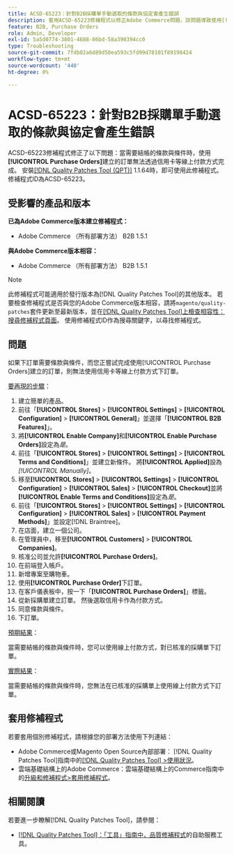 ```yaml
---
title: ACSD-65223：針對B2B採購單手動選取的條款與協定會產生錯誤
description: 套用ACSD-65223修補程式以修正Adobe Commerce問題，該問題導致使用[!UICONTROL Purchase Orders]建立的訂單無法透過線上付款方式（如信用卡）在需要結帳的條款與條件時完成。
feature: B2B, Purchase Orders
role: Admin, Developer
exl-id: 5a5d0774-3801-4688-86bd-58a390394cc0
type: Troubleshooting
source-git-commit: 7fdb02a6d89d50ea593c5fd99d78101f89198424
workflow-type: tm+mt
source-wordcount: '440'
ht-degree: 0%

---
```


# ACSD-65223：針對B2B採購單手動選取的條款與協定會產生錯誤

ACSD-65223修補程式修正了以下問題：當需要結帳的條款與條件時，使用&#x200B;**[!UICONTROL Purchase Orders]**&#x200B;建立的訂單無法透過信用卡等線上付款方式完成。 安裝[[!DNL Quality Patches Tool (QPT)]](/help/tools/quality-patches-tool/quality-patches-tool-to-self-serve-quality-patches.md) 1.1.64時，即可使用此修補程式。 修補程式ID為ACSD-65223。

## 受影響的產品和版本

**已為Adobe Commerce版本建立修補程式：**

* Adobe Commerce （所有部署方法） B2B 1.5.1

**與Adobe Commerce版本相容：**

* Adobe Commerce （所有部署方法） B2B 1.5.1

>[!NOTE]
>
>此修補程式可能適用於發行版本為[!DNL Quality Patches Tool]的其他版本。 若要檢查修補程式是否與您的Adobe Commerce版本相容，請將`magento/quality-patches`套件更新至最新版本，並在[[!DNL Quality Patches Tool]上檢查相容性：搜尋修補程式頁面](https://experienceleague.adobe.com/tools/commerce-quality-patches/index.html?lang=zh-Hant)。 使用修補程式ID作為搜尋關鍵字，以尋找修補程式。

## 問題

如果下訂單需要條款與條件，而您正嘗試完成使用[!UICONTROL Purchase Orders]建立的訂單，則無法使用信用卡等線上付款方式下訂單。

<u>要再現的步驟</u>：

1. 建立簡單的產品。
1. 前往「**[!UICONTROL Stores]** > **[!UICONTROL Settings]** > **[!UICONTROL Configuration]** > **[!UICONTROL General]**」並選擇「**[!UICONTROL B2B Features]**」。
1. 將&#x200B;**[!UICONTROL Enable Company]**&#x200B;和&#x200B;**[!UICONTROL Enable Purchase Orders]**&#x200B;設定為&#x200B;*是*。
1. 前往「**[!UICONTROL Stores]** > **[!UICONTROL Settings]** > **[!UICONTROL Terms and Conditions]**」並建立新條件。 將&#x200B;**[!UICONTROL Applied]**&#x200B;設為&#x200B;*[!UICONTROL Manually]*。
1. 移至&#x200B;**[!UICONTROL Stores]** > **[!UICONTROL Settings]** > **[!UICONTROL Configuration]** > **[!UICONTROL Sales]** > **[!UICONTROL Checkout]**&#x200B;並將&#x200B;**[!UICONTROL Enable Terms and Conditions]**&#x200B;設定為&#x200B;*是*。
1. 前往「**[!UICONTROL Stores]** > **[!UICONTROL Settings]** > **[!UICONTROL Configuration]** > **[!UICONTROL Sales]** > **[!UICONTROL Payment Methods]**」並設定[!DNL Braintree]。
1. 在店面，建立一個公司。
1. 在管理員中，移至&#x200B;**[!UICONTROL Customers]** > **[!UICONTROL Companies]**。
1. 核准公司並允許&#x200B;**[!UICONTROL Purchase Orders]**。
1. 在前端登入帳戶。
1. 新增專案至購物車。
1. 使用&#x200B;**[!UICONTROL Purchase Order]**&#x200B;下訂單。
1. 在客戶儀表板中，按一下「**[!UICONTROL Purchase Orders]**」標籤。
1. 從新採購單建立訂單。 然後選取信用卡作為付款方式。
1. 同意條款與條件。
1. 下訂單。

<u>預期結果</u>：

當需要結帳的條款與條件時，您可以使用線上付款方式，對已核准的採購單下訂單。

<u>實際結果</u>：

當需要結帳的條款與條件時，您無法在已核准的採購單上使用線上付款方式下訂單。

## 套用修補程式

若要套用個別修補程式，請根據您的部署方法使用下列連結：

* Adobe Commerce或Magento Open Source內部部署： [!DNL Quality Patches Tool]指南中的[[!DNL Quality Patches Tool] >使用狀況](/help/tools/quality-patches-tool/usage.md)。
* 雲端基礎結構上的Adobe Commerce：雲端基礎結構上的Commerce指南中的[升級和修補程式>套用修補程式](https://experienceleague.adobe.com/docs/commerce-cloud-service/user-guide/develop/upgrade/apply-patches.html?lang=zh-Hant)。

## 相關閱讀

若要進一步瞭解[!DNL Quality Patches Tool]，請參閱：

* [[!DNL Quality Patches Tool]：「工具」指南中，品質修補程式](/help/tools/quality-patches-tool/quality-patches-tool-to-self-serve-quality-patches.md)的自助服務工具。
